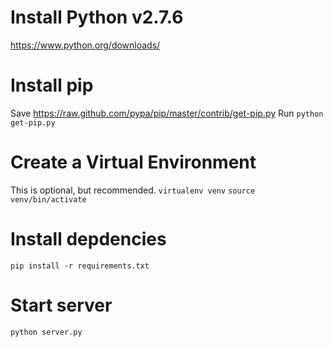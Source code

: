 # Install Python v2.7.6
https://www.python.org/downloads/

# Install pip
Save https://raw.github.com/pypa/pip/master/contrib/get-pip.py
Run `python get-pip.py`

# Create a Virtual Environment
This is optional, but recommended.
`virtualenv venv`
`source venv/bin/activate`

# Install depdencies
`pip install -r requirements.txt`

# Start server
`python server.py`
